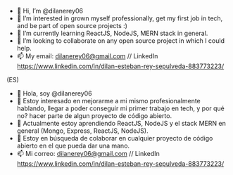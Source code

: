 - 👋 Hi, I’m @dilanerey06
- 👀 I’m interested in grown myself professionally, get my first job in tech, and be part of open source projects :)
- 🌱 I’m currently learning ReactJS, NodeJS, MERN stack in general.
- 💞️ I’m looking to collaborate on any open source project in which I could help.
- 📫 My email: dilanerey06@gmail.com // LinkedIn https://www.linkedin.com/in/dilan-esteban-rey-sepulveda-883773223/

(ES)

- 👋 Hola, soy @dilanerey06
- 👀 Estoy interesado en mejorarme a mi mismo profesionalmente hablando, llegar a poder conseguir mi primer trabajo en tech, y por qué no? hacer parte de algun proyecto de código abierto.
- 🌱 Actualmente estoy aprendiendo ReactJS, NodeJS y el stack MERN en general (Mongo, Express, ReactJS, NodeJS).
- 💞️ Estoy en búsqueda de colaborar en cualquier proyecto de código abierto en el que pueda dar una mano.
- 📫 Mi correo: dilanerey06@gmail.com // LinkedIn https://www.linkedin.com/in/dilan-esteban-rey-sepulveda-883773223/

<!---
dilanerey06/dilanerey06 is a ✨ special ✨ repository because its `README.md` (this file) appears on your GitHub profile.
You can click the Preview link to take a look at your changes.
--->
